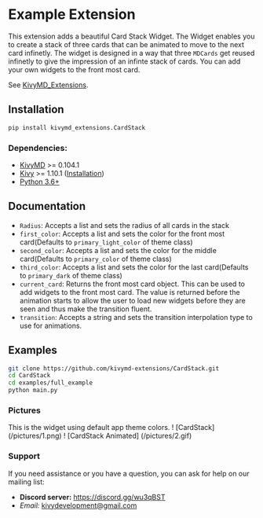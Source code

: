 # Example Extension

This extension adds a beautiful Card Stack Widget. The Widget enables you to create a stack of three cards that can be animated to move to the next card infinetly. The widget is designed in a way that three `MDCards` get reused infinetly to give the impression of an infinte stack of cards. You can add your own widgets to the front most card.

See [KivyMD_Extensions](https://github.com/kivymd-extensions/KivyMD_Extensions).

## Installation

```bash
pip install kivymd_extensions.CardStack
```

### Dependencies:

- [KivyMD](https://github.com/kivymd/KivyMD) >= 0.104.1
- [Kivy](https://github.com/kivy/kivy) >= 1.10.1 ([Installation](https://kivy.org/doc/stable/gettingstarted/installation.html))
- [Python 3.6+](https://www.python.org/)

## Documentation

* `Radius`: Accepts a list and sets the radius of all cards in the stack
* `first_color`: Accepts a list and sets the color for the front most card(Defaults to `primary_light_color` of theme class)
* `second_color`: Accepts a list and sets the color for the middle card(Defaults to `primary_color` of theme class)
* `third_color`: Accepts a list and sets the color for the last card(Defaults to `primary_dark` of theme class)
* `current_card`: Returns the front most card object. This can be used to add widgets to the front most card. The value is returned before the animation starts to allow the user to load new widgets before they are seen and thus make the transition fluent.
* `transition`: Accepts a string and sets the transition interpolation type to use for animations.

## Examples

```bash
git clone https://github.com/kivymd-extensions/CardStack.git
cd CardStack
cd examples/full_example
python main.py
```
### Pictures
This is the widget using default app theme colors.
! [CardStack] (/pictures/1.png)
! [CardStack Animated] (/pictures/2.gif)


### Support

If you need assistance or you have a question, you can ask for help on our mailing list:

- **Discord server:** https://discord.gg/wu3qBST
- _Email:_ kivydevelopment@gmail.com
